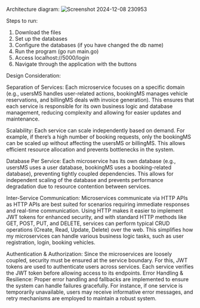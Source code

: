 Architecture diagram:
![Screenshot 2024-12-08 230953](https://github.com/user-attachments/assets/617801e1-9652-43d8-98e1-9c09db587374)

Steps to run:
1. Download the files
2. Set up the databases
3. Configure the databases (if you have changed the db name)
4. Run the program (go run main.go)
5. Access localhost://5000/login
6. Navigate through the application with the buttons

Design Consideration:

Separation of Services: Each microservice focuses on a specific domain (e.g., usersMS handles user-related actions,
bookingMS manages vehicle reservations, and billingMS deals with invoice generation). This ensures that each service 
is responsible for its own business logic and database management, reducing complexity and allowing for easier 
updates and maintenance.

Scalability: Each service can scale independently based on demand. For example, if there’s a high number of booking
requests, only the bookingMS can be scaled up without affecting the usersMS or billingMS. This allows efficient 
resource allocation and prevents bottlenecks in the system.

Database Per Service: Each microservice has its own database (e.g., usersMS uses a user database, bookingMS uses a 
booking-related database), preventing tightly coupled dependencies. This allows for independent scaling of the 
database and prevents performance degradation due to resource contention between services.

Inter-Service Communication: Microservices communicate via HTTP APIs as HTTP APIs are best suited for scenarios 
requiring immediate responses and real-time communication. Using HTTP makes it easier to implement JWT tokens for
enhanced security, and with standard HTTP methods like GET, POST, PUT, and DELETE, services can perform typical 
CRUD operations (Create, Read, Update, Delete) over the web. This simplifies how my microservices can handle various 
business logic tasks, such as user registration, login, booking vehicles.

Authentication & Authorization: Since the microservices are loosely coupled, security must be ensured at the service
boundary. For this, JWT tokens are used to authenticate users across services. Each service verifies the JWT token 
before allowing access to its endpoints.
Error Handling & Resilience: Proper error handling and fallbacks are implemented to ensure the system can handle failures gracefully. For instance, if one service is temporarily unavailable, users may receive informative error messages, and retry mechanisms are employed to maintain a robust system.
